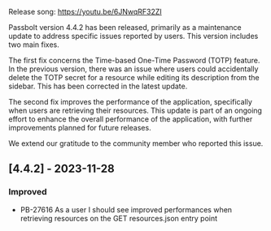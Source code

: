 Release song: https://youtu.be/6JNwqRF32ZI

Passbolt version 4.4.2 has been released, primarily as a maintenance update to address specific issues reported by users. This version includes two main fixes.

The first fix concerns the Time-based One-Time Password (TOTP) feature. In the previous version, there was an issue where users could accidentally delete the TOTP secret for a resource while editing its description from the sidebar. This has been corrected in the latest update.

The second fix improves the performance of the application, specifically when users are retrieving their resources. This update is part of an ongoing effort to enhance the overall performance of the application, with further improvements planned for future releases.

We extend our gratitude to the community member who reported this issue.
## [4.4.2] - 2023-11-28
### Improved
- PB-27616 As a user I should see improved performances when retrieving resources on the GET resources.json entry point
